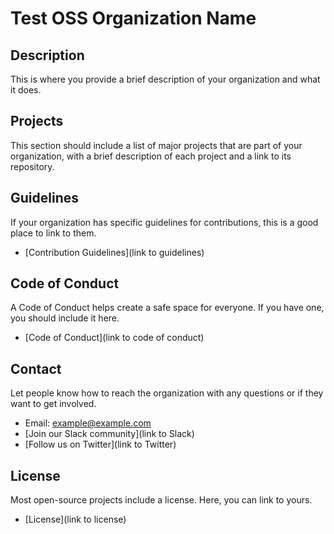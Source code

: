 # Test OSS Organization Name

## Description

This is where you provide a brief description of your organization and what it does.

## Projects

This section should include a list of major projects that are part of your organization, with a brief description of each project and a link to its repository.

## Guidelines

If your organization has specific guidelines for contributions, this is a good place to link to them.

- [Contribution Guidelines](link to guidelines)

## Code of Conduct

A Code of Conduct helps create a safe space for everyone. If you have one, you should include it here.

- [Code of Conduct](link to code of conduct)

## Contact

Let people know how to reach the organization with any questions or if they want to get involved.

- Email: [example@example.com](mailto:example@example.com)
- [Join our Slack community](link to Slack)
- [Follow us on Twitter](link to Twitter)

## License

Most open-source projects include a license. Here, you can link to yours.

- [License](link to license)
